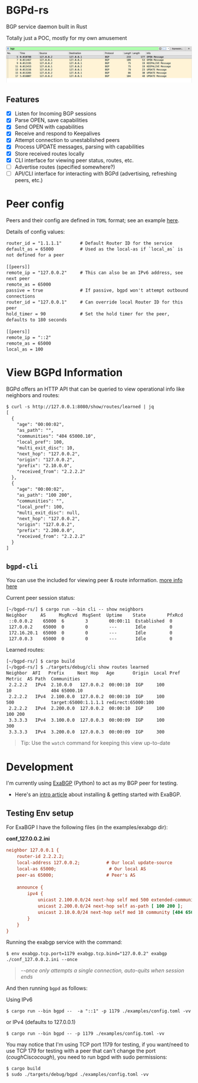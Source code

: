 # BGPd-rs

BGP service daemon built in Rust

Totally just a POC, mostly for my own amusement

![PCAP](examples/pcap.png)


## Features
- [x] Listen for Incoming BGP sessions 
- [x] Parse OPEN, save capabilities
- [x] Send OPEN with capabilities 
- [x] Receive and respond to Keepalives
- [x] Attempt connection to unestablished peers
- [x] Process UPDATE messages, parsing with capabilities
- [x] Store received routes locally
- [x] CLI interface for viewing peer status, routes, etc.
- [ ] Advertise routes (specified somewhere?)
- [ ] API/CLI interface for interacting with BGPd (advertising, refreshing peers, etc.)

# Peer config
Peers and their config are defined in `TOML` format; see an example [here](examples/config.toml).

Details of config values:
```
router_id = "1.1.1.1"       # Default Router ID for the service
default_as = 65000          # Used as the local-as if `local_as` is not defined for a peer

[[peers]]
remote_ip = "127.0.0.2"     # This can also be an IPv6 address, see next peer
remote_as = 65000
passive = true              # If passive, bgpd won't attempt outbound connections
router_id = "127.0.0.1"     # Can override local Router ID for this peer
hold_timer = 90             # Set the hold timer for the peer, defaults to 180 seconds

[[peers]]
remote_ip = "::2"
remote_as = 65000
local_as = 100
```

# View BGPd Information
BGPd offers an HTTP API that can be queried to view operational info like neighbors and routes:

```
$ curl -s http://127.0.0.1:8080/show/routes/learned | jq
[
  {
    "age": "00:00:02",
    "as_path": "",
    "communities": "404 65000.10",
    "local_pref": 100,
    "multi_exit_disc": 10,
    "next_hop": "127.0.0.2",
    "origin": "127.0.0.2",
    "prefix": "2.10.0.0",
    "received_from": "2.2.2.2"
  },
  {
    "age": "00:00:02",
    "as_path": "100 200",
    "communities": "",
    "local_pref": 100,
    "multi_exit_disc": null,
    "next_hop": "127.0.0.2",
    "origin": "127.0.0.2",
    "prefix": "2.200.0.0",
    "received_from": "2.2.2.2"
  }
]
```

## `bgpd-cli`
You can use the included for viewing peer & route information. [more info here](cli/README.md)

Current peer session status:
```
[~/bgpd-rs/] $ cargo run --bin cli -- show neighbors
Neighbor     AS     MsgRcvd  MsgSent  Uptime    State        PfxRcd
 ::0.0.0.2    65000  6        3        00:00:11  Established  0
 127.0.0.2    65000  0        0        ---       Idle         0
 172.16.20.1  65000  0        0        ---       Idle         0
 127.0.0.3    65000  0        0        ---       Idle         0
```

Learned routes:
```
[~/bgpd-rs/] $ cargo build
[~/bgpd-rs/] $ ./targets/debug/cli show routes learned
Neighbor  AFI   Prefix     Next Hop   Age       Origin  Local Pref  Metric  AS Path  Communities
 2.2.2.2   IPv4  2.10.0.0   127.0.0.2  00:00:10  IGP     100         10               404 65000.10
 2.2.2.2   IPv4  2.100.0.0  127.0.0.2  00:00:10  IGP     100         500              target:65000:1.1.1.1 redirect:65000:100
 2.2.2.2   IPv4  2.200.0.0  127.0.0.2  00:00:10  IGP     100                 100 200
 3.3.3.3   IPv4  3.100.0.0  127.0.0.3  00:00:09  IGP     100                 300
 3.3.3.3   IPv4  3.200.0.0  127.0.0.3  00:00:09  IGP     300
```
 > Tip: Use the `watch` command for keeping this view up-to-date



# Development
I'm currently using [ExaBGP](https://github.com/Exa-Networks/exabgp) (Python) to act as my BGP peer for testing.
- Here's an [intro article](https://thepacketgeek.com/influence-routing-decisions-with-python-and-exabgp/) about installing & getting started with ExaBGP.

## Testing Env setup
For ExaBGP I have the following files (in the examples/exabgp dir):

**conf_127.0.0.2.ini**
```ini
neighbor 127.0.0.1 {
    router-id 2.2.2.2;
    local-address 127.0.0.2;          # Our local update-source
    local-as 65000;                    # Our local AS
    peer-as 65000;                    # Peer's AS

    announce {
        ipv4 {
            unicast 2.100.0.0/24 next-hop self med 500 extended-community [ target:65000:1.1.1.1 ];
            unicast 2.200.0.0/24 next-hop self as-path [ 100 200 ];
            unicast 2.10.0.0/24 next-hop self med 10 community [404 65000:10];
        }
    }
}
```

Running the exabgp service with the command:

```
$ env exabgp.tcp.port=1179 exabgp.tcp.bind="127.0.0.2" exabgp ./conf_127.0.0.2.ini --once
```
> *--once only attempts a single connection, auto-quits when session ends*


And then running `bgpd` as follows:

Using IPv6
```
$ cargo run --bin bgpd --  -a "::1" -p 1179 ./examples/config.toml -vv
```

or IPv4 (defaults to 127.0.0.1)
```
$ cargo run --bin bgpd -- -p 1179 ./examples/config.toml -vv
```

You may notice that I'm using TCP port 1179 for testing, if you want/need to use TCP 179 for testing with a peer that can't change the port (*cough*Cisco*cough*), you need to run bgpd with sudo permissions:

```
$ cargo build
$ sudo ./targets/debug/bgpd ./examples/config.toml -vv
```